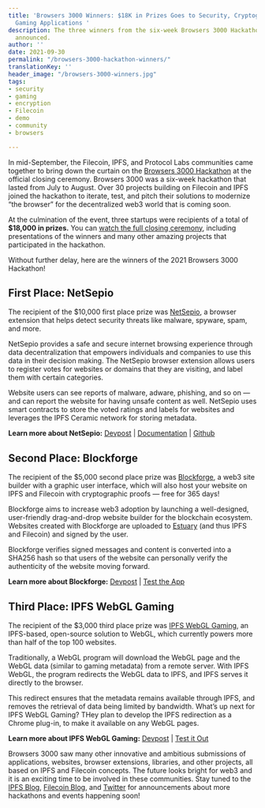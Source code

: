 ```yaml
---
title: 'Browsers 3000 Winners: $18K in Prizes Goes to Security, Cryptography, and
  Gaming Applications '
description: The three winners from the six-week Browsers 3000 Hackathon have been
  announced.
author: ''
date: 2021-09-30
permalink: "/browsers-3000-hackathon-winners/"
translationKey: ''
header_image: "/browsers-3000-winners.jpg"
tags:
- security
- gaming
- encryption
- Filecoin
- demo
- community
- browsers

---
```

In mid-September, the Filecoin, IPFS, and Protocol Labs communities came together to bring down the curtain on the [Browsers 3000 Hackathon](https://events.protocol.ai/2021/browsers3000/) at the official closing ceremony. Browsers 3000 was a six-week hackathon that lasted from July to August. Over 30 projects building on Filecoin and IPFS joined the hackathon to iterate, test, and pitch their solutions to modernize “the browser” for the decentralized web3 world that is coming soon.

At the culmination of the event, three startups were recipients of a total of **$18,000 in prizes.** You can [watch the full closing ceremony](https://www.youtube.com/watch?v=KL58k7dXj54&list=PLuhRWgmPaHtR2MDeMaiUcsBmBqpIBqFEP), including presentations of the winners and many other amazing projects that participated in the hackathon.

Without further delay, here are the winners of the 2021 Browsers 3000 Hackathon!

## First Place: NetSepio

The recipient of the $10,000 first place prize was [NetSepio](https://devpost.com/software/netsepio), a browser extension that helps detect security threats like malware, spyware, spam, and more.

NetSepio provides a safe and secure internet browsing experience through data decentralization that empowers individuals and companies to use this data in their decision making. The NetSepio browser extension allows users to register votes for websites or domains that they are visiting, and label them with certain categories.

Website users can see reports of malware, adware, phishing, and so on — and can report the website for having unsafe content as well. NetSepio uses smart contracts to store the voted ratings and labels for websites and leverages the IPFS Ceramic network for storing metadata.

**Learn more about NetSepio:** [Devpost](https://devpost.com/software/netsepio) | [Documentation](https://docs.google.com/document/d/1WONWyGu5Jh6YaDsZoAWS-mmMtJ2PGf8nwxgmo2WlhrQ) | [Github](https://github.com/NetSepio/ChromiumExtension)

## Second Place: Blockforge

The recipient of the $5,000 second place prize was [Blockforge](https://devpost.com/software/blockforge), a web3 site builder with a graphic user interface, which will also host your website on IPFS and Filecoin with cryptographic proofs — free for 365 days!

Blockforge aims to increase web3 adoption by launching a well-designed, user-friendly drag-and-drop website builder for the blockchain ecosystem. Websites created with Blockforge are uploaded to [Estuary](https://filecoin.io/blog/posts/taking-a-look-at-estuary/) (and thus IPFS and Filecoin) and signed by the user.

Blockforge verifies signed messages and content is converted into a SHA256 hash so that users of the website can personally verify the authenticity of the website moving forward.

**Learn more about Blockforge:** [Devpost](https://devpost.com/software/blockforge) | [Test the App](http://blockforge.app/)

## Third Place: IPFS WebGL Gaming

The recipient of the $3,000 third place prize was [IPFS WebGL Gaming](https://devpost.com/software/ipfs-webgl-gaming-platform), an IPFS-based, open-source solution to WebGL, which currently powers more than half of the top 100 websites.

Traditionally, a WebGL program will download the WebGL page and the WebGL data (similar to gaming metadata) from a remote server. With IPFS WebGL, the program redirects the WebGL data to IPFS, and IPFS serves it directly to the browser.

This redirect ensures that the metadata remains available through IPFS, and removes the retrieval of data being limited by bandwidth. What’s up next for IPFS WebGL Gaming? THey plan to develop the IPFS redirection as a Chrome plug-in, to make it available on any WebGL pages.

**Learn more about IPFS WebGL Gaming:** [Devpost](https://devpost.com/software/ipfs-webgl-gaming-platform) | [Test it Out](https://gpudemo.github.io/ipfs-webgl/)

Browsers 3000 saw many other innovative and ambitious submissions of applications, websites, browser extensions, libraries, and other projects, all based on IPFS and Filecoin concepts. The future looks bright for web3 and it is an exciting time to be involved in these communities. Stay tuned to the [IPFS Blog](https://blog.ipfs.io), [Filecoin Blog](https://filecoin.io/blog), and [Twitter](https://twitter.com/ipfs) for announcements about more hackathons and events happening soon!